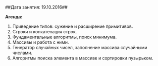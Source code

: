 ##Дата занятия: 19.10.2016##

**Агенда:**
1. Приведение типов: сужение и расширение примитивов.
2. Строки и конкатенация строк.
3. Фундаментальные алгоритмы, поиск минимума.
4. Массивы и работа с ними.
5. Генератор случайных чисел, заполнение массива случайными числами.
6. Алгоритмы поиска элемента в массиве и сортировки пузырьком.
